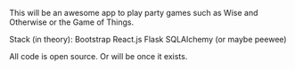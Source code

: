 This will be an awesome app to play party games such as Wise and Otherwise or the Game of Things.

Stack (in theory):
Bootstrap
React.js
Flask
SQLAlchemy (or maybe peewee)

All code is open source. Or will be once it exists.
